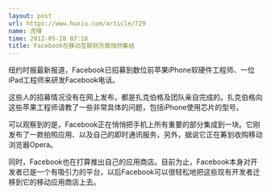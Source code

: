 ```yaml
---
layout: post
url: https://www.huxiu.com/article/729
name: 虎嗅
time: 2012-05-28 07:18
title: Facebook在移动互联网方面悄然集结
---
```

纽约时报最新报道，Facebook已招募到数位前苹果iPhone软硬件工程师、一位iPad工程师来研发Facebook电话。

这些人的招募情况没有在网上发布，都是扎克伯格及团队亲自完成的。扎克伯格向这些苹果工程师请教了一些非常具体的问题，包括iPhone使用芯片的型号。

可以观察到的是，Facebook正在悄悄把手机上所有重要的部分集成到一块。它刚发布了一款拍照应用、以及自己的即时通讯服务，另外，据说它正在筹划收购移动浏览器Opera。

同时，Facebook也在打算推出自己的应用商店。目前为止，Facebook本身对开发者已是一个有吸引力的平台，以后Facebook可以很轻松地把这些现有开发者迁移到它的移动应用商店上去。

